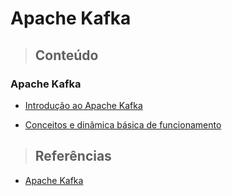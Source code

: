 # Apache Kafka

> ## **Conteúdo**

### Apache Kafka

* [Introdução ao Apache Kafka](./introduction.md)

* [Conceitos e dinâmica básica de funcionamento](./concepts.md)

> ## **Referências**

* [Apache Kafka](./references.md)